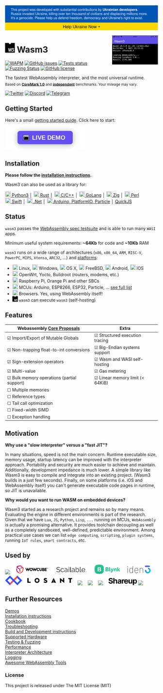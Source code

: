 [![SWUbanner](https://raw.githubusercontent.com/vshymanskyy/StandWithUkraine/main/banner-direct.svg)](https://vshymanskyy.github.io/StandWithUkraine)

<img align="right" width="30%" src="/extra/screenshot-ios.png">

# <img src="/extra/wasm-symbol.svg" width="32" height="32" /> Wasm3

[![WAPM](https://wapm.io/package/vshymanskyy/wasm3/badge.svg)](https://wapm.io/package/vshymanskyy/wasm3) 
[![GitHub issues](https://img.shields.io/github/issues-raw/wasm3/wasm3?style=flat-square&label=issues&color=success)](https://github.com/wasm3/wasm3/issues) 
[![Tests status](https://img.shields.io/github/workflow/status/wasm3/wasm3/tests/main?style=flat-square&logo=github&label=tests)](https://github.com/wasm3/wasm3/actions) 
[![Fuzzing Status](https://img.shields.io/badge/oss--fuzz-fuzzing-success?style=flat-square)](https://bugs.chromium.org/p/oss-fuzz/issues/list?can=1&q=proj:wasm3) 
[![GitHub license](https://img.shields.io/badge/license-MIT-blue?style=flat-square)](https://github.com/wasm3/wasm3)

The fastest WebAssembly interpreter, and the most universal runtime.  
<sub>Based on [**CoreMark 1.0**](./docs/Performance.md) and [**independent**](https://00f.net/2021/02/22/webassembly-runtimes-benchmarks) benchmarks. Your mileage may vary.</sub>


[![Twitter](https://img.shields.io/twitter/follow/wasm3_engine?style=flat-square&color=1da1f2&label=twitter&logo=twitter)](https://twitter.com/wasm3_engine) 
[![Discord](https://img.shields.io/discord/671415645073702925?style=flat-square&logo=discord&color=7289da&label=discord)](https://discord.gg/qmZjgnd) 
[![Telegram](https://img.shields.io/badge/telegram-chat-0088cc?style=flat-square&logo=telegram)](https://t.me/joinchat/DD8s3xVG8Vj_LxRDm52eTQ)

## Getting Started

Here's a small [getting started guide](https://wapm.io/package/vshymanskyy/wasm3). Click here to start:

[![LIVE DEMO](extra/button.png)](https://webassembly.sh/?run-command=wasm3)


## Installation

**Please follow the [installation instructions](./docs/Installation.md).**

Wasm3 can also be used as a library for:

[<img src="https://cdn.rawgit.com/simple-icons/simple-icons/develop/icons/python.svg" width="18" height="18" /> Python3](https://github.com/wasm3/pywasm3) │ 
[<img src="https://cdn.rawgit.com/simple-icons/simple-icons/develop/icons/rust.svg" width="18" height="18" /> Rust](https://github.com/Veykril/wasm3-rs) │ 
[<img src="https://cdn.rawgit.com/simple-icons/simple-icons/develop/icons/cplusplus.svg" width="18" height="18" /> C/C++](https://github.com/wasm3/wasm3) │ 
[<img src="https://cdn.rawgit.com/simple-icons/simple-icons/develop/icons/go.svg" width="18" height="18" /> GoLang](https://github.com/matiasinsaurralde/go-wasm3) │ 
[<img src="https://cdn.rawgit.com/simple-icons/simple-icons/develop/icons/zig.svg" width="18" height="18" /> Zig](https://github.com/alichay/zig-wasm3) │
[<img src="https://cdn.jsdelivr.net/gh/simple-icons/simple-icons@develop/icons/perl.svg" width="18" height="18" /> Perl](https://metacpan.org/pod/Wasm::Wasm3)  
[<img src="https://cdn.rawgit.com/simple-icons/simple-icons/develop/icons/swift.svg" width="18" height="18" /> Swift](https://github.com/shareup/wasm-interpreter-apple) │ 
[<img src="https://cdn.rawgit.com/simple-icons/simple-icons/develop/icons/dotnet.svg" width="18" height="18" /> .Net](https://github.com/tana/Wasm3DotNet) │ 
[<img src="https://cdn.rawgit.com/simple-icons/simple-icons/develop/icons/arduino.svg" width="18" height="18" /> Arduino, PlatformIO, Particle](https://github.com/wasm3/wasm3-arduino) │ [QuickJS](https://github.com/saghul/txiki.js)

## Status

`wasm3` passes the [WebAssembly spec testsuite](https://github.com/WebAssembly/spec/tree/master/test/core) and is able to run many `WASI` apps.

Minimum useful system requirements: **~64Kb** for code and **~10Kb** RAM

`wasm3` runs on a wide range of architectures (`x86`, `x86_64`, `ARM`, `RISC-V`, `PowerPC`, `MIPS`, `Xtensa`, `ARC32`, ...) and [platforms](/platforms):
- <img src="https://cdn.rawgit.com/simple-icons/simple-icons/develop/icons/linux.svg" width="18" height="18" /> Linux,
<img src="https://cdn.rawgit.com/simple-icons/simple-icons/develop/icons/windows.svg" width="18" height="18" /> Windows,
<img src="https://cdn.rawgit.com/simple-icons/simple-icons/develop/icons/apple.svg" width="18" height="18" /> OS X,
<img src="https://cdn.rawgit.com/simple-icons/simple-icons/develop/icons/freebsd.svg" width="18" height="18" /> FreeBSD,
<img src="https://cdn.rawgit.com/simple-icons/simple-icons/develop/icons/android.svg" width="18" height="18" /> Android,
<img src="https://cdn.rawgit.com/simple-icons/simple-icons/develop/icons/apple.svg" width="18" height="18" /> iOS
- <img src="https://cdn.rawgit.com/feathericons/feather/master/icons/wifi.svg" width="18" height="18" /> OpenWrt, Yocto, Buildroot (routers, modems, etc.)
- <img src="https://cdn.rawgit.com/simple-icons/simple-icons/develop/icons/raspberrypi.svg" width="18" height="18" /> Raspberry Pi, Orange Pi and other SBCs
- <img src="https://cdn.rawgit.com/feathericons/feather/master/icons/cpu.svg" width="18" height="18" /> MCUs: Arduino, ESP8266, ESP32, Particle, ... [see full list](./docs/Hardware.md)
- <img src="https://cdn.rawgit.com/simple-icons/simple-icons/develop/icons/firefoxbrowser.svg" width="18" height="18" /> Browsers. Yes, using WebAssembly itself!
- <img src="extra/wasm-symbol.svg" width="18" height="18" /> `wasm3` can execute `wasm3` (self-hosting)

## Features

| Webassembly [Core Proposals][WasmProps]  | Extra |
| --- | --- |
| ☑ Import/Export of Mutable Globals           | ☑ Structured execution tracing     |
| ☑ Non-trapping float-to-int conversions      | ☑ Big-Endian systems support       |
| ☑ Sign-extension operators                   | ☑ Wasm and WASI self-hosting       |
| ☑ Multi-value                                | ☑ Gas metering                     |
| ☑ Bulk memory operations (partial support)   | ☑ Linear memory limit (< 64KiB)    |
| ☐ Multiple memories                          |
| ☐ Reference types                            |
| ☐ Tail call optimization                     |
| ☐ Fixed-width SIMD                           |
| ☐ Exception handling                         |

## Motivation

**Why use a "slow interpreter" versus a "fast JIT"?**

In many situations, speed is not the main concern. Runtime executable size, memory usage, startup latency can be improved with the interpreter approach. Portability and security are much easier to achieve and maintain. Additionally, development impedance is much lower. A simple library like Wasm3 is easy to compile and integrate into an existing project. (Wasm3 builds in a just few seconds). Finally, on some platforms (i.e. iOS and WebAssembly itself) you can't generate executable code pages in runtime, so JIT is unavailable.

**Why would you want to run WASM on embedded devices?**

Wasm3 started as a research project and remains so by many means. Evaluating the engine in different environments is part of the research. Given that we have `Lua`, `JS`, `Python`, `Lisp`, `...` running on MCUs, `WebAssembly` is actually a promising alternative. It provides toolchain decoupling as well as a completely sandboxed, well-defined, predictable environment. Among practical use cases we can list `edge computing`, `scripting`, `plugin systems`, running `IoT rules`, `smart contracts`, etc.

## Used by

[<img src="https://wasmcloud.dev/images/logo.png" height="32" />](https://wasmcloud.dev)　
[<img src="/extra/logos/wowcube.png" height="32" />](https://wowcube.com)　
[<img src="/extra/logos/scailable.png" height="32" />](https://scailable.net)　
[<img src="/extra/logos/blynk.png" height="32" />](https://blynk.io)　
[<img src="/extra/logos/iden3.svg" height="32" />](https://www.iden3.io)　
[<img src="/extra/logos/losant.png" height="32" />](https://github.com/Losant/eea-examples)　
[<img src="https://user-images.githubusercontent.com/1506708/114701856-069ce700-9d2c-11eb-9b72-9ce2dfd9f0fb.png" height="32" />](https://github.com/kateinoigakukun/wasmic-ios)　
[<img src="https://www.balena.io/avatar.png" height="32" />](https://github.com/balena-io-playground/balena-wasm3)　
[<img src="https://krustlet.dev/images/horizontal.svg" height="32" />](https://github.com/deislabs/krustlet-wasm3)　
[<img src="/extra/logos/shareup_app.svg" height="24" />](https://shareup.app/blog/introducing-shareup) 
[<img src="https://wasm4.org/img/logo.png" height="32" />](https://wasm4.org/)

## Further Resources

[Demos](./docs/Demos.md)  
[Installation instructions](./docs/Installation.md)  
[Cookbook](./docs/Cookbook.md)  
[Troubleshooting](./docs/Troubleshooting.md)  
[Build and Development instructions](./docs/Development.md)  
[Supported Hardware](./docs/Hardware.md)  
[Testing & Fuzzing](./docs/Testing.md)  
[Performance](./docs/Performance.md)  
[Interpreter Architecture](./docs/Interpreter.md)  
[Logging](./docs/Diagnostics.md)  
[Awesome WebAssembly Tools](https://github.com/vshymanskyy/awesome-wasm-tools/blob/main/README.md)

### License
This project is released under The MIT License (MIT)


[WasmProps]: https://github.com/WebAssembly/proposals/blob/master/finished-proposals.md  "WebAssembly Finished Proposals"
